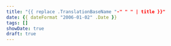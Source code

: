 ```yaml
---
title: "{{ replace .TranslationBaseName "-" " " | title }}"
date: {{ dateFormat "2006-01-02" .Date }}
tags: []
showDate: true
draft: true
---
```

